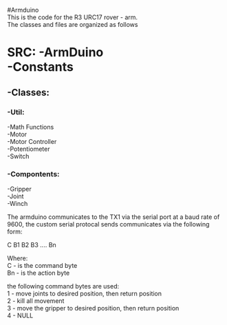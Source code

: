 #Armduino <br>
This is the code for the R3 URC17 rover - arm.<br>
The classes and files are organized as follows

<h1>SRC:</h1`>
-ArmDuino <br>
-Constants <br>
<h2>-Classes:<br></h2>
	<h3>-Util:</h3>
		-Math Functions<br>
		-Motor<br>
		-Motor Controller<br>
		-Potentiometer<br>
		-Switch<br>
	<h3>-Compontents:</h3>
		-Gripper<br>
		-Joint<br>
		-Winch<br>

The armduino communicates to the TX1 via the serial port at a baud rate of 9600,
the custom serial protocal sends communicates via the following form:
	
C B1 B2 B3 .... Bn

Where:<br>
	C - is the command byte<br>
	Bn - is the action byte<br>

the following command bytes are used:<br>
1 - move joints to desired position, then return position<br>
2 - kill all movement<br>
3 - move the gripper to desired position, then return position<br>
4 - NULL<br>
